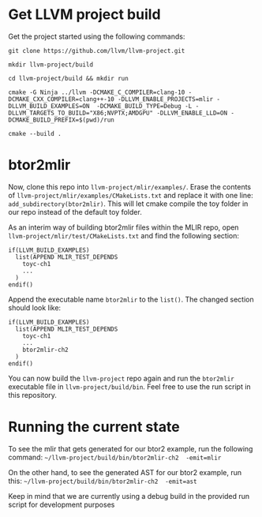 # Get LLVM project build

Get the project started using the following commands:

`git clone https://github.com/llvm/llvm-project.git`

`mkdir llvm-project/build`

`cd llvm-project/build && mkdir run`

`cmake -G Ninja ../llvm -DCMAKE_C_COMPILER=clang-10 -DCMAKE_CXX_COMPILER=clang++-10 -DLLVM_ENABLE_PROJECTS=mlir -DLLVM_BUILD_EXAMPLES=ON  -DCMAKE_BUILD_TYPE=Debug -L -DLLVM_TARGETS_TO_BUILD="X86;NVPTX;AMDGPU" -DLLVM_ENABLE_LLD=ON -DCMAKE_BUILD_PREFIX=$(pwd)/run`

`cmake --build .`

# btor2mlir

Now, clone this repo into `llvm-project/mlir/examples/`. Erase the contents of `llvm-project/mlir/examples/CMakeLists.txt` and replace it with one line: `add_subdirectory(btor2mlir)`. This will let cmake compile the toy folder in our repo instead of the default toy folder. 

As an interim way of building btor2mlir files within the MLIR repo, open `llvm-project/mlir/test/CMakeLists.txt` and find the following section:

```
if(LLVM_BUILD_EXAMPLES)
  list(APPEND MLIR_TEST_DEPENDS
    toyc-ch1
    ...
  )
endif()
```

Append the executable name `btor2mlir` to the `list()`. The changed section should look like:

```
if(LLVM_BUILD_EXAMPLES)
  list(APPEND MLIR_TEST_DEPENDS
    toyc-ch1
    ...
    btor2mlir-ch2
  )
endif()
```

You can now build the `llvm-project` repo again and run the `btor2mlir` executable file in `llvm-project/build/bin`. Feel free to use the run script in this repository. 

# Running the current state

To see the mlir that gets generated for our btor2 example, run the following command: `~/llvm-project/build/bin/btor2mlir-ch2  -emit=mlir`

On the other hand, to see the generated AST for our btor2 example, run this: `~/llvm-project/build/bin/btor2mlir-ch2  -emit=ast`

Keep in mind that we are currently using a debug build in the provided run script for development purposes
